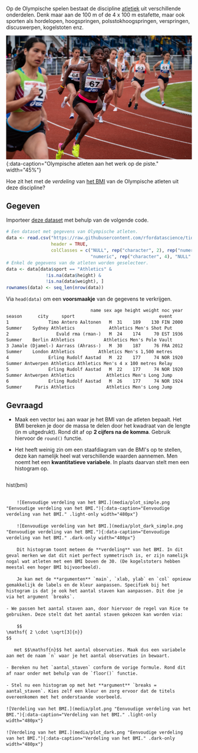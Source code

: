 Op de Olympische spelen bestaat de discipline <a href="https://nl.wikipedia.org/wiki/Atletiek" target="_blank">atletiek</a> uit verschillende onderdelen. Denk maar aan de 100 m of de 4 x 100 m estafette, maar ook sporten als hordelopen, hoogspringen, polsstokhoogspringen, verspringen, discuswerpen, kogelstoten enz. 

![Olympische atleten aan het werk op de piste.](media/nicolas-hoizey.jpg "Foto door Nicolas Hoizey op Unsplash."){:data-caption="Olympische atleten aan het werk op de piste." width="45%"}

Hoe zit het met de *verdeling* van <a href="https://www.gezondleven.be/themas/voeding/obesitas-en-overgewicht/body-mass-index-bmi" target="_blank">het BMI</a> van de Olympische atleten uit deze discipline?

## Gegeven

Importeer <a href="https://github.com/rfordatascience/tidytuesday/blob/master/data/2021/2021-07-27/olympics.csv" target="_blank">deze dataset</a> met behulp van de volgende code.

```R
# Een dataset met gegevens van Olympische atleten.
data <- read.csv("https://raw.githubusercontent.com/rfordatascience/tidytuesday/master/data/2021/2021-07-27/olympics.csv",
                 header = TRUE,
                 colClasses = c("NULL", rep("character", 2), rep("numeric", 3), "NULL", "character", "NULL",
                                "numeric", rep("character", 4), "NULL" ))
# Enkel de gegevens van de atleten worden geselecteer.
data <- data[data$sport == "Athletics" &
               !is.na(data$height) &
               !is.na(data$weight), ]
rownames(data) <- seq_len(nrow(data))
```

Via `head(data)` om een **voorsmaakje** van de gegevens te verkrijgen.

```
                                name sex age height weight noc year season      city     sport                                event
1               Timo Antero Aaltonen   M  31    189    130 FIN 2000 Summer    Sydney Athletics             Athletics Men's Shot Put
2                  Evald rma (rman-)   M  24    174     70 EST 1936 Summer    Berlin Athletics           Athletics Men's Pole Vault
3 Jamale (Djamel-) Aarrass (Ahrass-)   M  30    187     76 FRA 2012 Summer    London Athletics         Athletics Men's 1,500 metres
4               Erling Rudolf Aastad   M  22    177     74 NOR 1920 Summer Antwerpen Athletics Athletics Men's 4 x 100 metres Relay
5               Erling Rudolf Aastad   M  22    177     74 NOR 1920 Summer Antwerpen Athletics            Athletics Men's Long Jump
6               Erling Rudolf Aastad   M  26    177     74 NOR 1924 Summer     Paris Athletics            Athletics Men's Long Jump
```

## Gevraagd

- Maak een vector `bmi` aan waar je het BMI van de atleten bepaalt. Het BMI bereken je door de massa te delen door het kwadraat van de lengte (in m uitgedrukt). Rond dit af op **2 cijfers na de komma**. Gebruik hiervoor de `round()` functie.

- Het heeft weinig zin om een staafdiagram van de BMI's op te stellen, deze kan namelijk heel wat verschillende waarden aannemen. Men noemt het een **kwantitatieve variabele**. In plaats daarvan stelt men een histogram op.

    ```R
hist(bmi)
```

    ![Eenvoudige verdeling van het BMI.](media/plot_simple.png "Eenvoudige verdeling van het BMI."){:data-caption="Eenvoudige verdeling van het BMI." .light-only width="480px"}

    ![Eenvoudige verdeling van het BMI.](media/plot_dark_simple.png "Eenvoudige verdeling van het BMI."){:data-caption="Eenvoudige verdeling van het BMI." .dark-only width="480px"}

    Dit histogram toont meteen de **verdeling** van het BMI. In dit geval merken we dat dit niet perfect symmetrisch is, er zijn namelijk nogal wat atleten met een BMI boven de 30. (De kogelstoters hebben meestal een hoger BMI bijvoorbeeld).

    Je kan met de **argumenten** `main`, `xlab, ylab` en `col` opnieuw gemakkelijk de labels en de kleur aanpassen. Specifiek bij het histogram is dat je ook het aantal staven kan aanpassen. Dit doe je via het argument `breaks`.

- We passen het aantal staven aan, door hiervoor de regel van Rice te gebruiken. Deze stelt dat het aantal staven gekozen kan worden via:

    $$
\mathsf{ 2 \cdot \sqrt[3]{n}}
$$

   met $$\mathsf{n}$$ het aantal observaties. Maak dus een variabele aan met de naam `n` waar je het aantal observaties in bewaart.

- Bereken nu het `aantal_staven` conform de vorige formule. Rond dit af naar onder met behulp van de `floor()` functie.

- Stel nu een histogram op met het **argument** `breaks = aantal_staven`. Kies zelf een kleur en zorg ervoor dat de titels overeenkomen met het onderstaande voorbeeld.

![Verdeling van het BMI.](media/plot.png "Eenvoudige verdeling van het BMI."){:data-caption="Verdeling van het BMI." .light-only width="480px"}

![Verdeling van het BMI.](media/plot_dark.png "Eenvoudige verdeling van het BMI."){:data-caption="Verdeling van het BMI." .dark-only width="480px"}